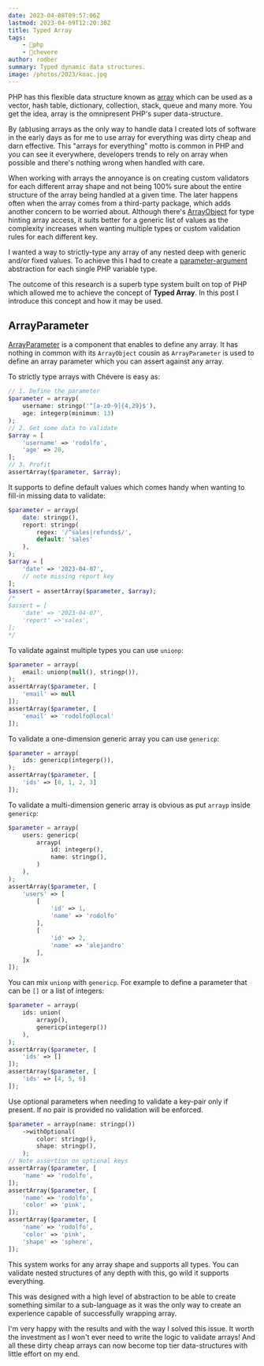 ```yaml
---
date: 2023-04-08T09:57:06Z
lastmod: 2023-04-09T12:20:30Z
title: Typed Array
tags:
    - 🐘php
    - 🥑chevere
author: rodber
summary: Typed dynamic data structures.
image: /photos/2023/koac.jpg
---
```


PHP has this flexible data structure known as [array](https://www.php.net/manual/en/language.types.array.php) which can be used as a vector, hash table, dictionary, collection, stack, queue and many more. You get the idea, array is the omnipresent PHP's super data-structure.

By (ab)using arrays as the only way to handle data I created lots of software in the early days as for me to use array for everything was dirty cheap and darn effective. This "arrays for everything" motto is common in PHP and you can see it everywhere, developers trends to rely on array when possible and there's nothing wrong when handled with care.

When working with arrays the annoyance is on creating custom validators for each different array shape and not being 100% sure about the entire structure of the array being handled at a given time. The later happens often when the array comes from a third-party package, which adds another concern to be worried about. Although there's [ArrayObject](https://www.php.net/manual/es/class.arrayobject.php) for type hinting array access, it suits better for a generic list of values as the complexity increases when wanting multiple types or custom validation rules for each different key.

I wanted a way to strictly-type any array of any nested deep with generic and/or fixed values. To achieve this I had to create a [parameter-argument](https://chevere.org/library/parameter.html) abstraction for each single PHP variable type.

The outcome of this research is a superb type system built on top of PHP which allowed me to achieve the concept of **Typed Array**. In this post I introduce this concept and how it may be used.

## ArrayParameter

[ArrayParameter](https://chevere.org/library/parameter.html#array-parameter) is a component that enables to define any array. It has nothing in common with its `ArrayObject` cousin as `ArrayParameter` is used to define an array parameter which you can assert against any array.

To strictly type arrays with Chévere is easy as:

```php
// 1. Define the parameter
$parameter = arrayp(
    username: stringp('^[a-z0-9]{4,29}$'),
    age: integerp(minimum: 13)
);
// 2. Get some data to validate
$array = [
    'username' => 'rodolfo',
    'age' => 20,
];
// 3. Profit
assertArray($parameter, $array);
```

It supports to define default values which comes handy when wanting to fill-in missing data to validate:

```php
$parameter = arrayp(
    date: stringp(),
    report: stringp(
        regex: '/^sales|refunds$/',
        default: 'sales'
    ),
);
$array = [
    'date' => '2023-04-07',
    // note missing report key
];
$assert = assertArray($parameter, $array);
/*
$assert = [
    'date' => '2023-04-07',
    'report' =>'sales',
];
*/
```

To validate against multiple types you can use `unionp`:

```php
$parameter = arrayp(
    email: unionp(null(), stringp()),
);
assertArray($parameter, [
    'email' => null
]);
assertArray($parameter, [
    'email' => 'rodolfo@local'
]);
```

To validate a one-dimension generic array you can use `genericp`:

```php
$parameter = arrayp(
    ids: genericp(integerp()),
);
assertArray($parameter, [
    'ids' => [0, 1, 2, 3]
]);
```

To validate a multi-dimension generic array is obvious as put `arrayp` inside `genericp`:

```php
$parameter = arrayp(
    users: genericp(
        arrayp(
            id: integerp(),
            name: stringp(),
        )
    ),
);
assertArray($parameter, [
    'users' => [
        [
            'id' => 1,
            'name' => 'rodolfo'
        ],
        [
            'id' => 2,
            'name' => 'alejandro'
        ],
    ]x
]);
```

You can mix `unionp` with `genericp`. For example to define a parameter that can be `[]` or a list of integers:

```php
$parameter = arrayp(
    ids: union(
        arrayp(),
        genericp(integerp())
    ),
);
assertArray($parameter, [
    'ids' => []
]);
assertArray($parameter, [
    'ids' => [4, 5, 6]
]);
```

Use optional parameters when needing to validate a key-pair only if present. If no pair is provided no validation will be enforced.

```php
$parameter = arrayp(name: stringp())
    ->withOptional(
        color: stringp(),
        shape: stringp(),
    );
// Note assertion on optional keys
assertArray($parameter, [
    'name' => 'rodolfo',
]);
assertArray($parameter, [
    'name' => 'rodolfo',
    'color' => 'pink',
]);
assertArray($parameter, [
    'name' => 'rodolfo',
    'color' => 'pink',
    'shape' => 'sphere',
]);
```

This system works for any array shape and supports all types. You can validate nested structures of any depth with this, go wild it supports everything.

This was designed with a high level of abstraction to be able to create something similar to a sub-language as it was the only way to create an experience capable of successfully wrapping array.

I'm very happy with the results and with the way I solved this issue. It worth the investment as I won't ever need to write the logic to validate arrays! And all these dirty cheap arrays can now become top tier data-structures with little effort on my end.
